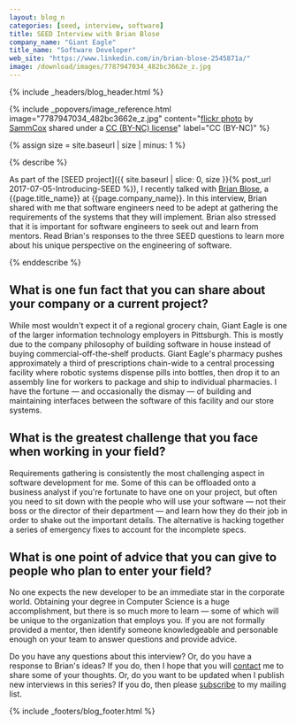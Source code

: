 ```yaml
---
layout: blog_n
categories: [seed, interview, software]
title: SEED Interview with Brian Blose
company_name: "Giant Eagle"
title_name: "Software Developer"
web_site: "https://www.linkedin.com/in/brian-blose-2545871a/"
image: /download/images/7787947034_482bc3662e_z.jpg
---
```


{% include _headers/blog_header.html %}

<!-- Include header image -->
{% include _popovers/image_reference.html image="7787947034_482bc3662e_z.jpg" content="<a title='Glass, Stained' href='https://flickr.com/photos/sammcox/7787947034'>flickr photo</a> by <a href='https://flickr.com/people/sammcox'>SammCox</a> shared under a <a href='https://creativecommons.org/licenses/by-nc/2.0/'>CC (BY-NC) license</a>" label="CC (BY-NC)" %}

{% assign size = site.baseurl | size | minus: 1 %}

{% describe %}

As part of the [SEED project]({{ site.baseurl | slice: 0, size }}{% post_url
2017-07-05-Introducing-SEED %}), I recently talked with [Brian
Blose]({{page.web_site}}), a {{page.title_name}} at {{page.company_name}}. In
this interview, Brian shared with me that software engineers need to be adept
at gathering the requirements of the systems that they will implement. Brian
also stressed that it is important for software engineers to seek out and learn
from mentors. Read Brian's responses to the three SEED questions to learn more
about his unique perspective on the engineering of software.

{% enddescribe %}

## What is one fun fact that you can share about your company or a current project?

While most wouldn't expect it of a regional grocery chain, Giant Eagle is one
of the larger information technology employers in Pittsburgh. This is mostly
due to the company philosophy of building software in house instead of buying
commercial-off-the-shelf products. Giant Eagle's pharmacy pushes approximately
a third of prescriptions chain-wide to a central processing facility where
robotic systems dispense pills into bottles, then drop it to an assembly line
for workers to package and ship to individual pharmacies. I have the fortune
&mdash; and occasionally the dismay &mdash; of building and maintaining
interfaces between the software of this facility and our store systems.

## What is the greatest challenge that you face when working in your field?

Requirements gathering is consistently the most challenging aspect in software
development for me. Some of this can be offloaded onto a business analyst if
you're fortunate to have one on your project, but often you need to sit down
with the people who will use your software &mdash; not their boss or the
director of their department &mdash; and learn how they do their job in order
to shake out the important details. The alternative is hacking together a
series of emergency fixes to account for the incomplete specs.

## What is one point of advice that you can give to people who plan to enter your field?

No one expects the new developer to be an immediate star in the corporate
world. Obtaining your degree in Computer Science is a huge accomplishment, but
there is so much more to learn &mdash; some of which will be unique to the
organization that employs you. If you are not formally provided a mentor, then
identify someone knowledgeable and personable enough on your team to answer
questions and provide advice.

Do you have any questions about this interview? Or, do you have a response to
Brian's ideas? If you do, then I hope that you will
[contact]({{site.baseurl}}contact/) me to share some of your thoughts. Or, do
you want to be updated when I publish new interviews in this series? If you do,
then please [subscribe]({{site.baseurl}}support/) to my mailing list.

{% include _footers/blog_footer.html %}
